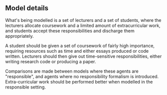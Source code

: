 ## Model details

What's being modelled is a set of lecturers and a set of students, where the lecturers allocate coursework and a limited amount of extracurricular work, and students accept these responsibilities and discharge them appropriately.

A student should be given a set of coursework of fairly high importance, requiring resources such as time and either essays produced or code written. Lecturers should then give out time-sensitive responsibilities, either writing research code or producing a paper.

Comparisons are made between models where these agents are "responsible", and agents where no responsibility formalism is introduced. Extra-curricular work should be performed better when modelled in the responsible setting.
